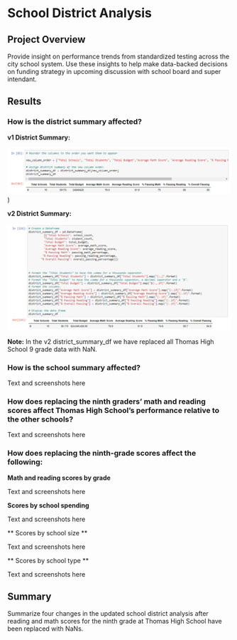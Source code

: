 # School District Analysis

## Project Overview

Provide insight on performance trends from standardized testing across the city school system. Use these insights to help make data-backed decisions on funding strategy in upcoming discussion with school board and super intendant.

## Results
### How is the district summary affected?

**v1 District Summary:**

![district_summary_df_v1](https://github.com/krisnagoda/School_District_Analysis/blob/30196bcd846e22f4fb2d6d8c6c987ef072ec4449/Resources/distict_summary_df_v1.png))

**v2 District Summary:**

![district_summary_df v2](https://github.com/krisnagoda/School_District_Analysis/blob/698fc18429a64debdb90dba5e9ed939710aa56d9/Resources/distict_summary_df_v2%20(THS%209th%20NaN).png)

**Note:** In the v2 district_summary_df we have replaced all Thomas High School 9 grade data with NaN. 

### How is the school summary affected?

Text and screenshots here

### How does replacing the ninth graders’ math and reading scores affect Thomas High School’s performance relative to the other schools?

Text and screenshots here

### How does replacing the ninth-grade scores affect the following:

  **Math and reading scores by grade**
  
  Text and screenshots here

  **Scores by school spending**
  
  Text and screenshots here
  
  ** Scores by school size **
  
  Text and screenshots here
  
  ** Scores by school type **
  
  Text and screenshots here

## Summary

Summarize four changes in the updated school district analysis after reading and math scores for the ninth grade at Thomas High School have been replaced with NaNs.
